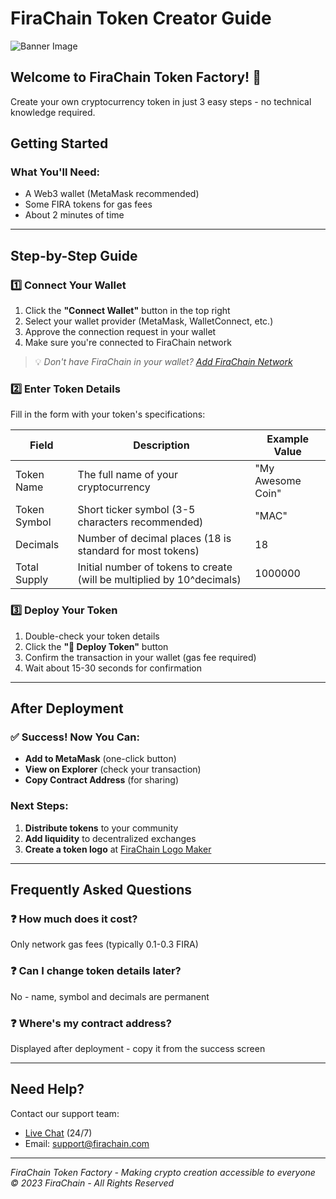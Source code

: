 # FiraChain Token Creator Guide

![Banner Image](https://firachain.com/images/fira-logo.png)

## Welcome to FiraChain Token Factory! 🎉

Create your own cryptocurrency token in just 3 easy steps - no technical knowledge required.

## Getting Started

### What You'll Need:
- A Web3 wallet (MetaMask recommended)
- Some FIRA tokens for gas fees
- About 2 minutes of time

---

## Step-by-Step Guide

### 1️⃣ Connect Your Wallet
1. Click the **"Connect Wallet"** button in the top right
2. Select your wallet provider (MetaMask, WalletConnect, etc.)
3. Approve the connection request in your wallet
4. Make sure you're connected to FiraChain network

> 💡 *Don't have FiraChain in your wallet? [Add FiraChain Network](#)*

### 2️⃣ Enter Token Details
Fill in the form with your token's specifications:

| Field         | Description                                                                 | Example Value     |
|---------------|-----------------------------------------------------------------------------|-------------------|
| Token Name    | The full name of your cryptocurrency                                        | "My Awesome Coin" |
| Token Symbol  | Short ticker symbol (3-5 characters recommended)                            | "MAC"             |
| Decimals      | Number of decimal places (18 is standard for most tokens)                   | 18                |
| Total Supply  | Initial number of tokens to create (will be multiplied by 10^decimals)      | 1000000           |

### 3️⃣ Deploy Your Token
1. Double-check your token details
2. Click the **"🚀 Deploy Token"** button
3. Confirm the transaction in your wallet (gas fee required)
4. Wait about 15-30 seconds for confirmation

---

## After Deployment

### ✅ Success! Now You Can:
- **Add to MetaMask** (one-click button)
- **View on Explorer** (check your transaction)
- **Copy Contract Address** (for sharing)

### Next Steps:
1. **Distribute tokens** to your community
2. **Add liquidity** to decentralized exchanges
3. **Create a token logo** at [FiraChain Logo Maker](#)

---

## Frequently Asked Questions

### ❓ How much does it cost?
Only network gas fees (typically 0.1-0.3 FIRA)

### ❓ Can I change token details later?
No - name, symbol and decimals are permanent

### ❓ Where's my contract address?
Displayed after deployment - copy it from the success screen

---

## Need Help?

Contact our support team:
- [Live Chat](#) (24/7)
- Email: support@firachain.com


---

*FiraChain Token Factory - Making crypto creation accessible to everyone*  
*© 2023 FiraChain - All Rights Reserved*
